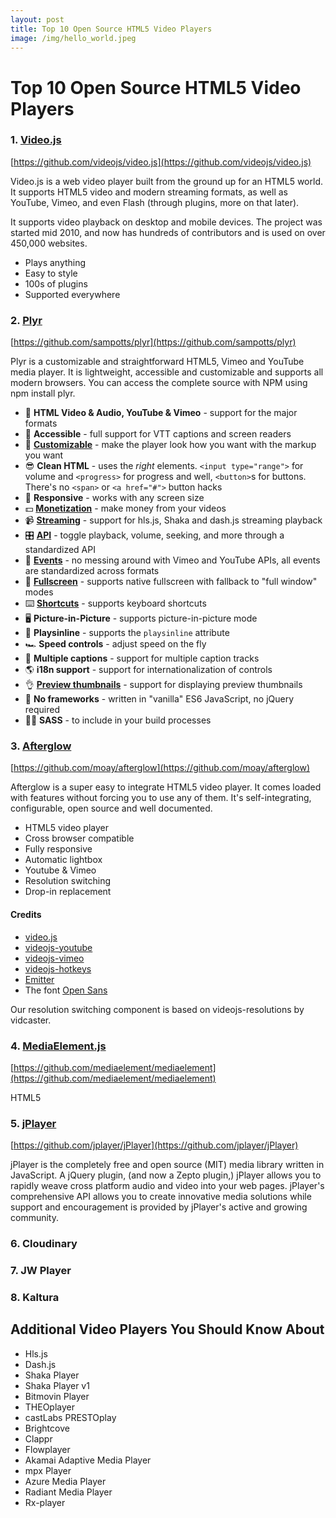 ```yaml
---
layout: post
title: Top 10 Open Source HTML5 Video Players
image: /img/hello_world.jpeg
---
```



# Top 10 Open Source HTML5 Video Players


### 1. [Video.js](https://videojs.com)
[https://github.com/videojs/video.js](https://github.com/videojs/video.js)

Video.js is a web video player built from the ground up for an HTML5 world. It supports HTML5 video and modern streaming formats, as well as YouTube, Vimeo, and even Flash (through plugins, more on that later).

It supports video playback on desktop and mobile devices. The project was started mid 2010, and now has hundreds of contributors and is used on over 450,000 websites.
- Plays anything
- Easy to style
- 100s of plugins
- Supported everywhere


### 2. [Plyr](https://plyr.io)
[https://github.com/sampotts/plyr](https://github.com/sampotts/plyr)

Plyr is a customizable and straightforward HTML5, Vimeo and YouTube media player. It is lightweight, accessible and customizable and supports all modern browsers. You can access the complete source with NPM using npm install plyr.
-   📼 **HTML Video & Audio, YouTube & Vimeo** - support for the major formats
-   💪 **Accessible** - full support for VTT captions and screen readers
-   🔧 **[Customizable](#html)** - make the player look how you want with the markup you want
-   😎 **Clean HTML** - uses the _right_ elements. `<input type="range">` for volume and `<progress>` for progress and well, `<button>`s for buttons. There's no
    `<span>` or `<a href="#">` button hacks
-   📱 **Responsive** - works with any screen size
-   💵 **[Monetization](#ads)** - make money from your videos
-   📹 **[Streaming](#demos)** - support for hls.js, Shaka and dash.js streaming playback
-   🎛 **[API](#api)** - toggle playback, volume, seeking, and more through a standardized API
-   🎤 **[Events](#events)** - no messing around with Vimeo and YouTube APIs, all events are standardized across formats
-   🔎 **[Fullscreen](#fullscreen)** - supports native fullscreen with fallback to "full window" modes
-   ⌨️ **[Shortcuts](#shortcuts)** - supports keyboard shortcuts
-   🖥 **Picture-in-Picture** - supports picture-in-picture mode
-   📱 **Playsinline** - supports the `playsinline` attribute
-   🏎 **Speed controls** - adjust speed on the fly
-   📖 **Multiple captions** - support for multiple caption tracks
-   🌎 **i18n support** - support for internationalization of controls
-   👌 **[Preview thumbnails](#preview-thumbnails)** - support for displaying preview thumbnails
-   🤟 **No frameworks** - written in "vanilla" ES6 JavaScript, no jQuery required
-   💁‍♀️ **SASS** - to include in your build processes


### 3. [Afterglow](http://afterglowplayer.com)
[https://github.com/moay/afterglow](https://github.com/moay/afterglow)

Afterglow is a super easy to integrate HTML5 video player. It comes loaded with features without forcing you to use any of them. It's self-integrating, configurable, open source and well documented.
- HTML5 video player
- Cross browser compatible
- Fully responsive
- Automatic lightbox
- Youtube & Vimeo
- Resolution switching
- Drop-in replacement

#### Credits
- [video.js](http://www.videojs.com/)
- [videojs-youtube](https://github.com/eXon/videojs-youtube)
- [videojs-vimeo](https://github.com/eXon/videojs-vimeo)
- [videojs-hotkeys](https://github.com/ctd1500/videojs-hotkeys)
- [Emitter](https://github.com/component/emitter)
- The font [Open Sans](https://www.google.com/fonts/specimen/Open+Sans)

Our resolution switching component is based on videojs-resolutions by vidcaster.


### 4. [MediaElement.js](http://www.mediaelementjs.com)
[https://github.com/mediaelement/mediaelement](https://github.com/mediaelement/mediaelement)

HTML5 <audio> or <video> player with support for MP4, WebM, and MP3 as well as HLS, Dash, YouTube, Facebook, SoundCloud and others with a common HTML5 MediaElement API, enabling a consistent UI in all browsers.


### 5. [jPlayer](http://jplayer.org)
[https://github.com/jplayer/jPlayer](https://github.com/jplayer/jPlayer)

jPlayer is the completely free and open source (MIT) media library written in JavaScript. A jQuery plugin, (and now a Zepto plugin,) jPlayer allows you to rapidly weave cross platform audio and video into your web pages. jPlayer's comprehensive API allows you to create innovative media solutions while support and encouragement is provided by jPlayer's active and growing community. 

### 6. Cloudinary
### 7. JW Player
### 8. Kaltura

## Additional Video Players You Should Know About
- Hls.js
- Dash.js
- Shaka Player
- Shaka Player v1
- Bitmovin Player
- THEOplayer
- castLabs PRESTOplay
- Brightcove
- Clappr
- Flowplayer
- Akamai Adaptive Media Player
- mpx Player
- Azure Media Player
- Radiant Media Player
- Rx-player